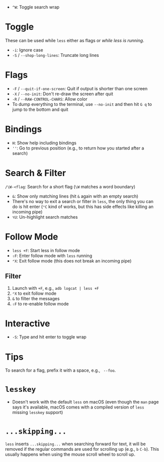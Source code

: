 - `^W`: Toggle search wrap

# Toggle

These can be used while `less` either as flags or *while less is running*.

- `-i`: Ignore case
- `-S` / `--shop-long-lines`: Truncate long lines

# Flags

- `-F` / `--quit-if-one-screen`: Quit if output is shorter than one screen
- `-X` / `--no-init`: Don't re-draw the screen after quit
- `-R` / `--RAW-CONTROL-CHARS`: Allow color
- To dump everything to the terminal, use `--no-init` and then hit `G q` to jump to the bottom and quit

# Bindings

- `H`: Show help including bindings
- `''`: Go to previous position (e.g., to return how you started after a search)

# Search & Filter

`/\W-<flag`: Search for a short flag (`\W` matches a word boundary)
- `&`: Show only matching lines (hit `&` again with an empty search)
- There's no way to exit a search or filter in `less`, the only thing you can do is hit enter (`⌃C` kind of works, but this has side effects like killing an incoming pipe)
- `⌥U`: Un-highlight search matches

# Follow Mode

- `less +F`: Start less in follow mode
- `⇧F`: Enter follow mode with `less` running
- `⌃X`: Exit follow mode (this does not break an incoming pipe)

## Filter

1. Launch with `+F`, e.g., `adb logcat | less +F`
2. `⌃X` to exit follow mode
3. `&` to filter the messages
4. `⇧F` to re-enable follow mode

# Interactive

- `-S`: Type and hit enter to toggle wrap

# Tips

To search for a flag, prefix it with a space, e.g., ` --foo`.

# `lesskey`

- Doesn't work with the default `less` on macOS (even though the `man` page says it's available, macOS comes with a compiled version of `less` missing `lesskey` support)

# `...skipping...`

`less` inserts `...skipping...` when searching forward for text, it will be removed if the regular commands are used for scrolling up (e.g., `b` `C-b`). This usually happens when using the mouse scroll wheel to scroll up.
